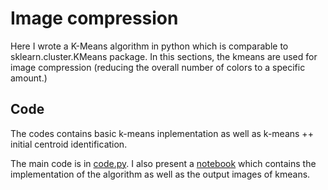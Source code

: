 # Image compression 

Here I wrote a K-Means algorithm in python which is comparable to sklearn.cluster.KMeans package. In this sections, the kmeans are used for image compression (reducing the overall number of colors to a specific amount.)

## Code

The codes contains basic k-means inplementation as well as k-means ++ initial centroid identification.

The main code is in [code.py](). I also present a [notebook]() which contains the implementation of the algorithm as well as the output images of kmeans.

